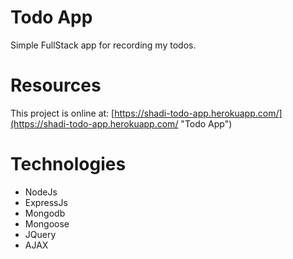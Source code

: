 # Todo App
Simple FullStack app for recording my todos.
# Resources
This project is online at: [https://shadi-todo-app.herokuapp.com/](https://shadi-todo-app.herokuapp.com/ "Todo App")
# Technologies
* NodeJs
* ExpressJs
* Mongodb
* Mongoose
* JQuery
* AJAX
